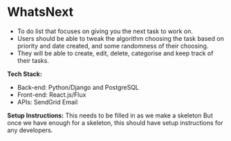 # WhatsNext
* To do list that focuses on giving you the next task to work on. 
* Users should be able to tweak the algorithm choosing the task based on priority and date created, and some randomness of their choosing.
* They will be able to create, edit, delete, categorise and keep track of their tasks.

**Tech Stack:**
* Back-end: Python/Django and PostgreSQL
* Front-end: React.js/Flux
* APIs: SendGrid Email

**Setup Instructions:**
This needs to be filled in as we make a skeleton
But once we have enough for a skeleton, this should have
setup instructions for any developers.
